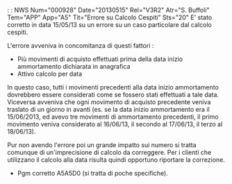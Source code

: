  :  : NWS Num="000928" Date="20130515" Rel="V3R2" Atr="S. Buffoli" Tem="APP" App="A5" Tit="Errore su Calcolo Cespiti" Sts="20"
E' stato corretto in data 15/05/13 su un errore su un caso particolare dal calcolo cespiti.

L'errore avveniva in concomitanza di questi fattori : 
-  Più movimenti di acquisto effettuati prima della data inizio ammortamento dichiarata in anagrafica
-  Attivo calcolo per data

In questo caso, tutti i movimenti precedenti alla data inizio ammortamento dovrebbero essere considerati come se fossero stati effettuati a tale data. Viceversa avveniva che ogni movimento di acquisto precedente veniva traslato di un giorno in avanti (es. se la data inizio ammortamento era il 15/06/2013, ed avevo tre movimenti di ammortamento precedenti, il primo movimento veniva considerato al 16/06/13, il secondo al 17/06/13, il terzo al 18/06/13).

Pur non avendo l'errore poi un grande impatto sui numero si tratta comunque di un'imprecisione di calcolo da correggere. Per i clienti che utilizzano il calcolo alla data risulta quindi opportuno riportare la correzione.

-  Pgm corretto A5A5D0 (si tratta di poche specifiche).
